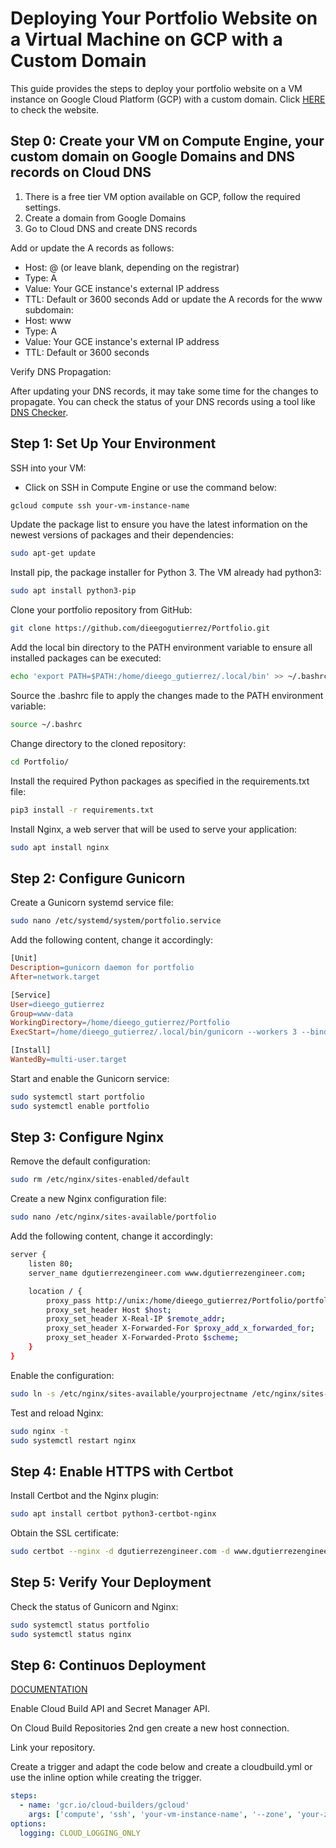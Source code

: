 # Deploying Your Portfolio Website on a Virtual Machine on GCP with a Custom Domain

This guide provides the steps to deploy your portfolio website on a VM instance on Google Cloud Platform (GCP) with a custom domain.
Click [HERE](https://dgutierrezengineer.com) to check the website.

## Step 0: Create your VM on Compute Engine, your custom domain on Google Domains and DNS records on Cloud DNS

1. There is a free tier VM option available on GCP, follow the required settings.
2. Create a domain from Google Domains
3. Go to Cloud DNS and create DNS records

Add or update the A records as follows:
- Host: @ (or leave blank, depending on the registrar)
- Type: A
- Value: Your GCE instance's external IP address
- TTL: Default or 3600 seconds
Add or update the A records for the www subdomain:
- Host: www
- Type: A
- Value: Your GCE instance's external IP address
- TTL: Default or 3600 seconds

Verify DNS Propagation:

After updating your DNS records, it may take some time for the changes to propagate. You can check the status of your DNS records using a tool like [DNS Checker](https://dnschecker.org/).

## Step 1: Set Up Your Environment

SSH into your VM:
- Click on SSH in Compute Engine or use the command below:
```bash
gcloud compute ssh your-vm-instance-name
```
Update the package list to ensure you have the latest information on the newest versions of packages and their dependencies:
```bash
sudo apt-get update
```
Install pip, the package installer for Python 3. The VM already had python3:
```bash
sudo apt install python3-pip
```
Clone your portfolio repository from GitHub:
```bash
git clone https://github.com/dieegogutierrez/Portfolio.git
```
Add the local bin directory to the PATH environment variable to ensure all installed packages can be executed:
```bash
echo 'export PATH=$PATH:/home/dieego_gutierrez/.local/bin' >> ~/.bashrc
```
Source the .bashrc file to apply the changes made to the PATH environment variable:
```bash
source ~/.bashrc
```
Change directory to the cloned repository:
```bash
cd Portfolio/
```
Install the required Python packages as specified in the requirements.txt file:
```bash
pip3 install -r requirements.txt
```
Install Nginx, a web server that will be used to serve your application:
```bash
sudo apt install nginx
```

## Step 2: Configure Gunicorn

Create a Gunicorn systemd service file:
```bash
sudo nano /etc/systemd/system/portfolio.service
```
Add the following content, change it accordingly:
```makefile
[Unit]
Description=gunicorn daemon for portfolio
After=network.target

[Service]
User=dieego_gutierrez
Group=www-data
WorkingDirectory=/home/dieego_gutierrez/Portfolio
ExecStart=/home/dieego_gutierrez/.local/bin/gunicorn --workers 3 --bind unix:/home/dieego_gutierrez/Portfolio/portfolio.sock run:app

[Install]
WantedBy=multi-user.target
```
Start and enable the Gunicorn service:
```bash
sudo systemctl start portfolio
sudo systemctl enable portfolio
```

## Step 3: Configure Nginx

Remove the default configuration:
```bash
sudo rm /etc/nginx/sites-enabled/default
```
Create a new Nginx configuration file:
```bash
sudo nano /etc/nginx/sites-available/portfolio
```
Add the following content, change it accordingly:
```bash
server {
    listen 80;
    server_name dgutierrezengineer.com www.dgutierrezengineer.com;

    location / {
        proxy_pass http://unix:/home/dieego_gutierrez/Portfolio/portfolio.sock;
        proxy_set_header Host $host;
        proxy_set_header X-Real-IP $remote_addr;
        proxy_set_header X-Forwarded-For $proxy_add_x_forwarded_for;
        proxy_set_header X-Forwarded-Proto $scheme;
    }
}
```
Enable the configuration:
```bash
sudo ln -s /etc/nginx/sites-available/yourprojectname /etc/nginx/sites-enabled
```
Test and reload Nginx:
```bash
sudo nginx -t
sudo systemctl restart nginx
```

## Step 4: Enable HTTPS with Certbot

Install Certbot and the Nginx plugin:
```bash
sudo apt install certbot python3-certbot-nginx
```
Obtain the SSL certificate:
```bash
sudo certbot --nginx -d dgutierrezengineer.com -d www.dgutierrezengineer.com
```

## Step 5: Verify Your Deployment

Check the status of Gunicorn and Nginx:
```bash
sudo systemctl status portfolio
sudo systemctl status nginx
```

## Step 6: Continuos Deployment

[DOCUMENTATION](https://cloud.google.com/build/docs/automating-builds/github/connect-repo-github#console)

Enable Cloud Build API and Secret Manager API.

On Cloud Build Repositories 2nd gen create a new host connection.

Link your repository.

Create a trigger and adapt the code below and create a cloudbuild.yml or use the inline option while creating the trigger.
```yml
steps:
  - name: 'gcr.io/cloud-builders/gcloud'
    args: ['compute', 'ssh', 'your-vm-instance-name', '--zone', 'your-zone', '--command', 'cd /home/your_username/Portfolio && git pull origin main && sudo systemctl restart portfolio']
options:
  logging: CLOUD_LOGGING_ONLY
```